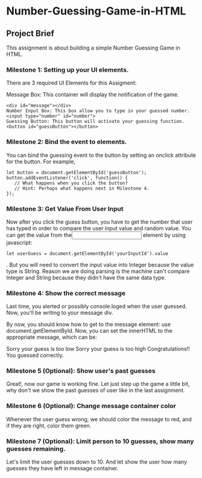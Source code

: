 # Number-Guessing-Game-in-HTML
## Project Brief
This assignment is about building a simple Number Guessing Game in HTML.

### Milestone 1: Setting up your UI elements.


There are 3 required UI Elements for this Assigment:

Message Box: This container will display the notification of the game.
```htmlembedded=
<div id="message"></div>
Number Input Box: This box allow you to type in your guessed number.
<input type="number" id="number">
Guessing Button: This button will activate your guessing function.
<button id="guessButton"></button>
```
### Milestone 2: Bind the event to elements.

You can bind the guessing event to the button by setting an onclick attribute for the button. For example,
```javascript=
let button = document.getElementById('guessButton');
button.addEventListener('click', function() {
   // What happens when you click the button?
   // Hint: Perhaps what happens next in Milestone 4.
});
```

### Milestone 3: Get Value From User Input
Now after you click the guess button, you have to get the number that user has typed in order to compare the user input value and random value. You can get the value from the<input /> element by using javascript:
```javascript=
let userGuess = document.getElementById('yourInputId').value
```
 . But you will need to convert the input value into Integer because the value type is String. Reason we are doing parsing is the machine can't compare Integer and String because they didn't have the same data type.

### Milestone 4: Show the correct message
Last time, you alerted or possibly console.loged when the user guessed. Now, you'll be writing to your message div.

By now, you should know how to get to the message element: use document.getElementById. Now, you can set the innerHTML to the appropriate message, which can be:

Sorry your guess is too low
Sorry your guess is too high
Congratulations!! You guessed correctly.

### Milestone 5 (Optional): Show user's past guesses
Great!, now our game is working fine. Let just step up the game a little bit, why don't we show the past guesses of user like in the last assignment.

### Milestone 6 (Optional): Change message container color
Whenever the user guess wrong, we should color the message to red, and if they are right, color them green.

### Milestone 7 (Optional): Limit person to 10 guesses, show many guesses remaining.
Let's limit the user guesses down to 10. And let show the user how many guesses they have left in message container.


